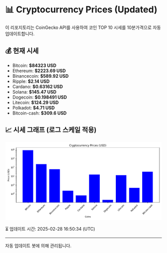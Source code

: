 
# 📊 Cryptocurrency Prices (Updated)

이 리포지토리는 CoinGecko API를 사용하여 코인 TOP 10 시세를 10분가격으로 자동 업데이트합니다.

## 💰 현재 시세
- Bitcoin: **$84323 USD**
- Ethereum: **$2223.69 USD**
- Binancecoin: **$589.92 USD**
- Ripple: **$2.14 USD**
- Cardano: **$0.63162 USD**
- Solana: **$145.47 USD**
- Dogecoin: **$0.198491 USD**
- Litecoin: **$124.29 USD**
- Polkadot: **$4.71 USD**
- Bitcoin-cash: **$309.6 USD**

## 📈 시세 그래프 (로그 스케일 적용)
![Crypto Prices](crypto_prices.png)

⏳ 업데이트 시간: 2025-02-28 16:50:34 (UTC)

---
자동 업데이트 봇에 의해 관리됩니다.
